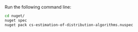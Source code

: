 Run the following command line:

```bash
cd nuget/
nuget spec
nuget pack cs-estimation-of-distribution-algorithms.nuspec
```
